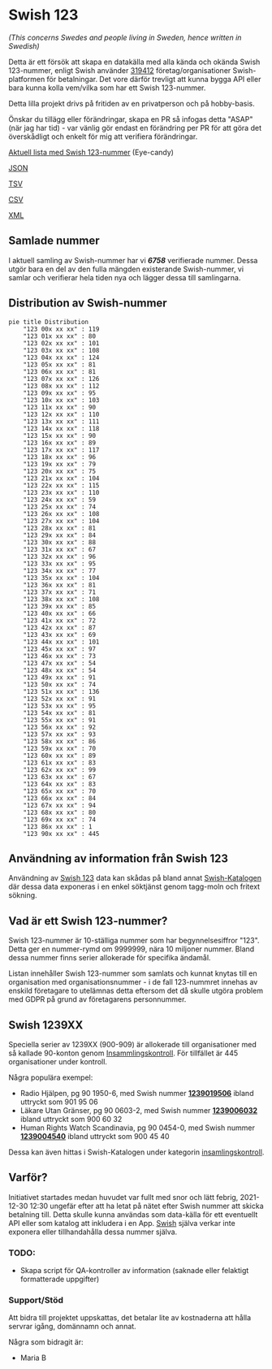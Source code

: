 # Swish 123

*(This concerns Swedes and people living in Sweden, hence written in Swedish)*

Detta är ett försök att skapa en datakälla med alla kända och okända Swish 123-nummer, enligt Swish använder [319412](https://www.swish.nu/about-swish#Swish_in_numbers) företag/organisationer Swish-platformen för betalningar. Det vore därför trevligt att kunna bygga API eller bara kunna kolla vem/vilka som har ett Swish 123-nummer.

Detta lilla projekt drivs på fritiden av en privatperson och på hobby-basis.

Önskar du tillägg eller förändringar, skapa en PR så infogas detta "ASAP" (när jag har tid) - var vänlig gör endast en förändring per PR för att göra det överskådligt och enkelt för mig att verifiera förändringar.



[Aktuell lista med Swish 123-nummer](https://github.com/cisene/swish-123/blob/master/swish-123.md) (Eye-candy)

[JSON](https://github.com/cisene/swish-123/blob/master/json/swish-123-datasource.json)

[TSV](https://github.com/cisene/swish-123/blob/master/text/swish-123-datasource.tsv)

[CSV](https://github.com/cisene/swish-123/blob/master/text/swish-123-datasource.csv)

[XML](https://github.com/cisene/swish-123/blob/master/xml-data/swish-123-datasource.xml)



## Samlade nummer

I aktuell samling av Swish-nummer har vi ***6758*** verifierade nummer. Dessa utgör bara en del av den fulla mängden existerande Swish-nummer, vi samlar och verifierar hela tiden nya och lägger dessa till samlingarna.

## Distribution av Swish-nummer

```mermaid
pie title Distribution
    "123 00x xx xx" : 119
    "123 01x xx xx" : 80
    "123 02x xx xx" : 101
    "123 03x xx xx" : 108
    "123 04x xx xx" : 124
    "123 05x xx xx" : 81
    "123 06x xx xx" : 81
    "123 07x xx xx" : 126
    "123 08x xx xx" : 112
    "123 09x xx xx" : 95
    "123 10x xx xx" : 103
    "123 11x xx xx" : 90
    "123 12x xx xx" : 110
    "123 13x xx xx" : 111
    "123 14x xx xx" : 118
    "123 15x xx xx" : 90
    "123 16x xx xx" : 89
    "123 17x xx xx" : 117
    "123 18x xx xx" : 96
    "123 19x xx xx" : 79
    "123 20x xx xx" : 75
    "123 21x xx xx" : 104
    "123 22x xx xx" : 115
    "123 23x xx xx" : 110
    "123 24x xx xx" : 59
    "123 25x xx xx" : 74
    "123 26x xx xx" : 108
    "123 27x xx xx" : 104
    "123 28x xx xx" : 81
    "123 29x xx xx" : 84
    "123 30x xx xx" : 88
    "123 31x xx xx" : 67
    "123 32x xx xx" : 96
    "123 33x xx xx" : 95
    "123 34x xx xx" : 77
    "123 35x xx xx" : 104
    "123 36x xx xx" : 81
    "123 37x xx xx" : 71
    "123 38x xx xx" : 108
    "123 39x xx xx" : 85
    "123 40x xx xx" : 66
    "123 41x xx xx" : 72
    "123 42x xx xx" : 87
    "123 43x xx xx" : 69
    "123 44x xx xx" : 101
    "123 45x xx xx" : 97
    "123 46x xx xx" : 73
    "123 47x xx xx" : 54
    "123 48x xx xx" : 54
    "123 49x xx xx" : 91
    "123 50x xx xx" : 74
    "123 51x xx xx" : 136
    "123 52x xx xx" : 91
    "123 53x xx xx" : 95
    "123 54x xx xx" : 81
    "123 55x xx xx" : 91
    "123 56x xx xx" : 92
    "123 57x xx xx" : 93
    "123 58x xx xx" : 86
    "123 59x xx xx" : 70
    "123 60x xx xx" : 89
    "123 61x xx xx" : 83
    "123 62x xx xx" : 99
    "123 63x xx xx" : 67
    "123 64x xx xx" : 83
    "123 65x xx xx" : 70
    "123 66x xx xx" : 84
    "123 67x xx xx" : 94
    "123 68x xx xx" : 80
    "123 69x xx xx" : 74
    "123 86x xx xx" : 1
    "123 90x xx xx" : 445
```

## Användning av information från Swish 123

Användning av [Swish 123](https://github.com/cisene/swish-123) data kan skådas på bland annat [Swish-Katalogen](https://b19.se/swish-katalogen/) där dessa data exponeras i en enkel söktjänst genom tagg-moln och fritext sökning.



## Vad är ett Swish 123-nummer?

Swish 123-nummer är 10-ställiga nummer som har begynnelsesiffror "123". Detta ger en nummer-rymd om 9999999, nära 10 miljoner nummer. Bland dessa nummer finns serier allokerade för specifika ändamål. 

Listan innehåller Swish 123-nummer som samlats och kunnat knytas till en organisation med organisationsnummer - i de fall 123-nummret innehas av enskild företagare to utelämnas detta eftersom det då skulle utgöra problem med GDPR på grund av företagarens personnummer.



## Swish 1239XX

Speciella serier av 1239XX (900-909) är allokerade till organisationer med så kallade 90-konton genom [Insammlingskontroll](https://www.insamlingskontroll.se/90-konto-organisationer/). För tillfället är 445 organisationer under kontroll.

Några populära exempel:

* Radio Hjälpen, pg 90 1950-6, med Swish nummer **[1239019506](https://b19.se/swish-katalogen/1239019506)** ibland uttryckt som 901 95 06
* Läkare Utan Gränser, pg 90 0603-2, med Swish nummer **[1239006032](https://b19.se/swish-katalogen/1239006032)** ibland uttryckt som 900 60 32
* Human Rights Watch Scandinavia, pg 90 0454-0, med Swish nummer **[1239004540](https://b19.se/swish-katalogen/1239004540)** ibland uttryckt som 900 45 40

Dessa kan även hittas i Swish-Katalogen under kategorin [insamlingskontroll](https://b19.se/swish-katalogen/k/insamlingskontroll).



## Varför?

Initiativet startades medan huvudet var fullt med snor och lätt febrig, 2021-12-30 12:30 ungefär efter att ha letat på nätet efter Swish nummer att skicka betalning till. Detta skulle kunna användas som data-källa för ett eventuellt API eller som katalog att inkludera i en App. [Swish](https://swish.nu/) själva verkar inte exponera eller tillhandahålla dessa nummer själva. 



### TODO:

* Skapa script för QA-kontroller av information (saknade eller felaktigt formatterade uppgifter)


### Support/Stöd

Att bidra till projektet uppskattas, det betalar lite av kostnaderna att hålla servrar igång, domännamn och annat.

Några som bidragit är:
* Maria B
